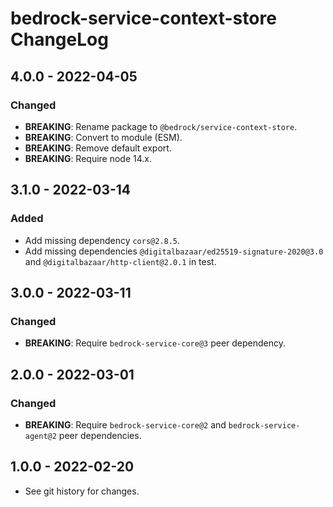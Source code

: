 # bedrock-service-context-store ChangeLog

## 4.0.0 - 2022-04-05

### Changed
- **BREAKING**: Rename package to `@bedrock/service-context-store`.
- **BREAKING**: Convert to module (ESM).
- **BREAKING**: Remove default export.
- **BREAKING**: Require node 14.x.

## 3.1.0 - 2022-03-14

### Added
- Add missing dependency `cors@2.8.5`.
- Add missing dependencies `@digitalbazaar/ed25519-signature-2020@3.0` and
  `@digitalbazaar/http-client@2.0.1` in test.

## 3.0.0 - 2022-03-11

### Changed
- **BREAKING**: Require `bedrock-service-core@3` peer dependency.

## 2.0.0 - 2022-03-01

### Changed
- **BREAKING**: Require `bedrock-service-core@2` and `bedrock-service-agent@2`
  peer dependencies.

## 1.0.0 - 2022-02-20

- See git history for changes.

